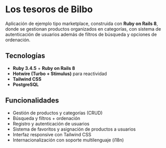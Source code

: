 # Los tesoros de Bilbo

Aplicación de ejemplo tipo marketplace, construida con **Ruby on Rails 8**, donde se gestionan productos organizados en categorías, con sistema de autenticación de usuarios además de filtros de búsqueda y opciones de ordenación.

## Tecnologías

- **Ruby 3.4.5** + **Ruby on Rails 8**  
- **Hotwire (Turbo + Stimulus)** para reactividad  
- **Tailwind CSS**  
- **PostgreSQL**

## Funcionalidades
- Gestión de productos y categorías (CRUD)  
- Búsqueda y filtros + ordenación
- Registro y autenticación de usuarios  
- Sistema de favoritos y asignación de productos a usuarios  
- Interfaz responsive con Tailwind CSS  
- Internacionalización con soporte multilenguaje (i18n)
